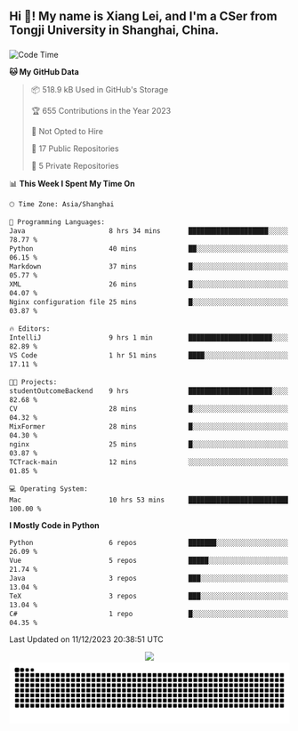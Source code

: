 <h2 align="left">Hi 👋! My name is Xiang Lei, and I'm a CSer from Tongji University in Shanghai, China.</h2>

###

<!--START_SECTION:waka-->
![Code Time](http://img.shields.io/badge/Code%20Time-330%20hrs%2044%20mins-blue)

**🐱 My GitHub Data** 

> 📦 518.9 kB Used in GitHub's Storage 
 > 
> 🏆 655 Contributions in the Year 2023
 > 
> 🚫 Not Opted to Hire
 > 
> 📜 17 Public Repositories 
 > 
> 🔑 5 Private Repositories 
 > 
📊 **This Week I Spent My Time On** 

```text
🕑︎ Time Zone: Asia/Shanghai

💬 Programming Languages: 
Java                     8 hrs 34 mins       ████████████████████░░░░░   78.77 % 
Python                   40 mins             ██░░░░░░░░░░░░░░░░░░░░░░░   06.15 % 
Markdown                 37 mins             █░░░░░░░░░░░░░░░░░░░░░░░░   05.77 % 
XML                      26 mins             █░░░░░░░░░░░░░░░░░░░░░░░░   04.07 % 
Nginx configuration file 25 mins             █░░░░░░░░░░░░░░░░░░░░░░░░   03.87 % 

🔥 Editors: 
IntelliJ                 9 hrs 1 min         █████████████████████░░░░   82.89 % 
VS Code                  1 hr 51 mins        ████░░░░░░░░░░░░░░░░░░░░░   17.11 % 

🐱‍💻 Projects: 
studentOutcomeBackend    9 hrs               █████████████████████░░░░   82.68 % 
CV                       28 mins             █░░░░░░░░░░░░░░░░░░░░░░░░   04.32 % 
MixFormer                28 mins             █░░░░░░░░░░░░░░░░░░░░░░░░   04.30 % 
nginx                    25 mins             █░░░░░░░░░░░░░░░░░░░░░░░░   03.87 % 
TCTrack-main             12 mins             ░░░░░░░░░░░░░░░░░░░░░░░░░   01.85 % 

💻 Operating System: 
Mac                      10 hrs 53 mins      █████████████████████████   100.00 % 
```

**I Mostly Code in Python** 

```text
Python                   6 repos             ███████░░░░░░░░░░░░░░░░░░   26.09 % 
Vue                      5 repos             █████░░░░░░░░░░░░░░░░░░░░   21.74 % 
Java                     3 repos             ███░░░░░░░░░░░░░░░░░░░░░░   13.04 % 
TeX                      3 repos             ███░░░░░░░░░░░░░░░░░░░░░░   13.04 % 
C#                       1 repo              █░░░░░░░░░░░░░░░░░░░░░░░░   04.35 % 
```




 Last Updated on 11/12/2023 20:38:51 UTC
<!--END_SECTION:waka-->

<div align="center">
  <img src="https://github-readme-stats.vercel.app/api?username=Lei00764&show_icons=true&theme=radical" />
 </div>

 <div align="center">

<picture>
  <source media="(prefers-color-scheme: dark)" srcset="https://raw.githubusercontent.com/Lei00764/Lei00764/output/github-contribution-grid-snake-dark.svg">
  <source media="(prefers-color-scheme: light)" srcset="https://raw.githubusercontent.com/Lei00764/Lei00764/output/github-contribution-grid-snake.svg">
  <img alt="github contribution grid snake animation" src="https://raw.githubusercontent.com/Lei00764/Lei00764/output/github-contribution-grid-snake.svg">
</picture>

</div>




